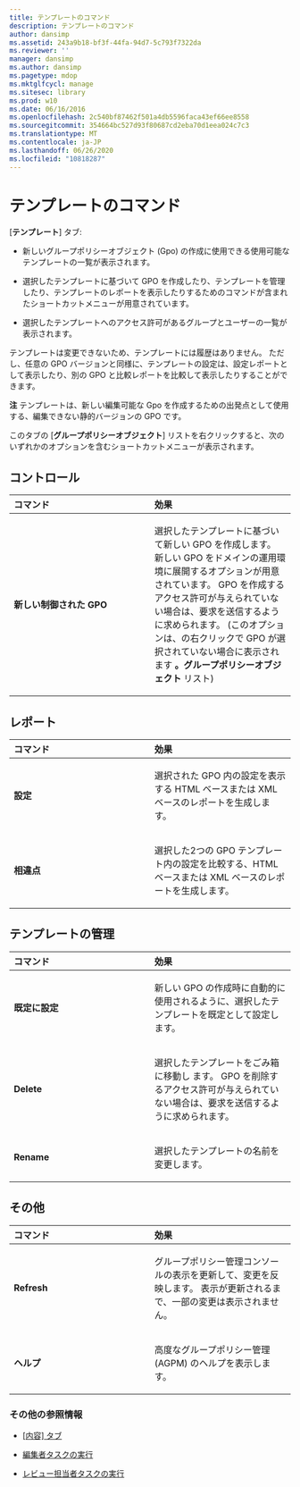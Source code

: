 ```yaml
---
title: テンプレートのコマンド
description: テンプレートのコマンド
author: dansimp
ms.assetid: 243a9b18-bf3f-44fa-94d7-5c793f7322da
ms.reviewer: ''
manager: dansimp
ms.author: dansimp
ms.pagetype: mdop
ms.mktglfcycl: manage
ms.sitesec: library
ms.prod: w10
ms.date: 06/16/2016
ms.openlocfilehash: 2c540bf87462f501a4db5596faca43ef66ee8558
ms.sourcegitcommit: 354664bc527d93f80687cd2eba70d1eea024c7c3
ms.translationtype: MT
ms.contentlocale: ja-JP
ms.lasthandoff: 06/26/2020
ms.locfileid: "10818287"
---
```

# テンプレートのコマンド


[**テンプレート**] タブ:

-   新しいグループポリシーオブジェクト (Gpo) の作成に使用できる使用可能なテンプレートの一覧が表示されます。

-   選択したテンプレートに基づいて GPO を作成したり、テンプレートを管理したり、テンプレートのレポートを表示したりするためのコマンドが含まれたショートカットメニューが用意されています。

-   選択したテンプレートへのアクセス許可があるグループとユーザーの一覧が表示されます。

テンプレートは変更できないため、テンプレートには履歴はありません。 ただし、任意の GPO バージョンと同様に、テンプレートの設定は、設定レポートとして表示したり、別の GPO と比較レポートを比較して表示したりすることができます。

**注** テンプレートは、新しい編集可能な Gpo を作成するための出発点として使用する、編集できない静的バージョンの GPO です。

 

このタブの [**グループポリシーオブジェクト**] リストを右クリックすると、次のいずれかのオプションを含むショートカットメニューが表示されます。

## コントロール


<table>
<colgroup>
<col width="50%" />
<col width="50%" />
</colgroup>
<thead>
<tr class="header">
<th align="left">コマンド</th>
<th align="left">効果</th>
</tr>
</thead>
<tbody>
<tr class="odd">
<td align="left"><p><strong>新しい制御された GPO</strong></p></td>
<td align="left"><p>選択したテンプレートに基づいて新しい GPO を作成します。 新しい GPO をドメインの運用環境に展開するオプションが用意されています。 GPO を作成するアクセス許可が与えられていない場合は、要求を送信するように求められます。 (このオプションは、の右クリックで GPO が選択されていない場合に表示されます <strong> 。グループポリシーオブジェクト </strong> リスト)</p></td>
</tr>
</tbody>
</table>

 

## レポート


<table>
<colgroup>
<col width="50%" />
<col width="50%" />
</colgroup>
<thead>
<tr class="header">
<th align="left">コマンド</th>
<th align="left">効果</th>
</tr>
</thead>
<tbody>
<tr class="odd">
<td align="left"><p><strong>設定</strong></p></td>
<td align="left"><p>選択された GPO 内の設定を表示する HTML ベースまたは XML ベースのレポートを生成します。</p></td>
</tr>
<tr class="even">
<td align="left"><p><strong>相違点</strong></p></td>
<td align="left"><p>選択した2つの GPO テンプレート内の設定を比較する、HTML ベースまたは XML ベースのレポートを生成します。</p></td>
</tr>
</tbody>
</table>

 

## テンプレートの管理


<table>
<colgroup>
<col width="50%" />
<col width="50%" />
</colgroup>
<thead>
<tr class="header">
<th align="left">コマンド</th>
<th align="left">効果</th>
</tr>
</thead>
<tbody>
<tr class="odd">
<td align="left"><p><strong>既定に設定</strong></p></td>
<td align="left"><p>新しい GPO の作成時に自動的に使用されるように、選択したテンプレートを既定として設定します。</p></td>
</tr>
<tr class="even">
<td align="left"><p><strong>Delete</strong></p></td>
<td align="left"><p>選択したテンプレートをごみ箱に移動し <strong> </strong> ます。 GPO を削除するアクセス許可が与えられていない場合は、要求を送信するように求められます。</p></td>
</tr>
<tr class="odd">
<td align="left"><p><strong>Rename</strong></p></td>
<td align="left"><p>選択したテンプレートの名前を変更します。</p></td>
</tr>
</tbody>
</table>

 

## その他


<table>
<colgroup>
<col width="50%" />
<col width="50%" />
</colgroup>
<thead>
<tr class="header">
<th align="left">コマンド</th>
<th align="left">効果</th>
</tr>
</thead>
<tbody>
<tr class="odd">
<td align="left"><p><strong>Refresh</strong></p></td>
<td align="left"><p>グループポリシー管理コンソールの表示を更新して、変更を反映します。 表示が更新されるまで、一部の変更は表示されません。</p></td>
</tr>
<tr class="even">
<td align="left"><p><strong>ヘルプ</strong></p></td>
<td align="left"><p>高度なグループポリシー管理 (AGPM) のヘルプを表示します。</p></td>
</tr>
</tbody>
</table>

 

### その他の参照情報

-   [[内容] タブ](contents-tab-agpm40.md)

-   [編集者タスクの実行](performing-editor-tasks-agpm40.md)

-   [レビュー担当者タスクの実行](performing-reviewer-tasks-agpm40.md)

 

 





